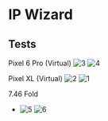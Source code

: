 # IP Wizard

## Tests

Pixel 6 Pro (Virtual)
![3](https://github.com/Thisal-D/IP-Wizard/assets/93121062/b23572eb-60c7-49aa-b923-dc2b3f918e3c) ![4](https://github.com/Thisal-D/IP-Wizard/assets/93121062/e503b927-364d-4dd0-80b8-c62d870943b6)


Pixel XL (Virtual)
![2](https://github.com/Thisal-D/IP-Wizard/assets/93121062/af5650e7-c781-45ce-927b-9c6eaa28e29f) ![1](https://github.com/Thisal-D/IP-Wizard/assets/93121062/7e2d9b43-e8df-4ea4-95fc-7d5022ddacfb)


7.46 Fold
- ![5](https://github.com/Thisal-D/IP-Wizard/assets/93121062/7cb130c2-6003-4af6-badf-09d7352b988f) ![6](https://github.com/Thisal-D/IP-Wizard/assets/93121062/127a7d68-7192-45db-938d-a5c7d5bce3e8)
